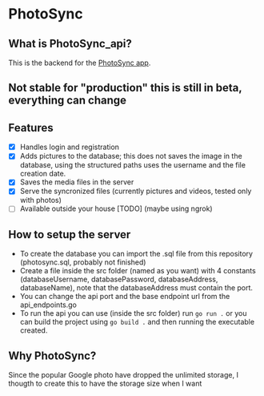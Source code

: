 # PhotoSync
## What is PhotoSync_api?

This is the backend for the [PhotoSync app](https://github.com/leopi99/photoSync_app).

## Not stable for "production" this is still in beta, everything can change

## Features

- [x] Handles login and registration
- [x] Adds pictures to the database; this does not saves the image in the database, using the structured paths uses the username and the file creation date.
- [x] Saves the media files in the server
- [x] Serve the syncronized files (currently pictures and videos, tested only with photos)
- [ ] Available outside your house [TODO] (maybe using ngrok)

## How to setup the server

- To create the database you can import the .sql file from this repository (photosync.sql, probably not finished)
- Create a file inside the src folder (named as you want) with 4 constants (databaseUsername, databasePassword, databaseAddress, databaseName), note that the databaseAddress must contain the port.
- You can change the api port and the base endpoint url from the api_endpoints.go
- To run the api you can use (inside the src folder) run `go run .` or you can build the project using `go build .` and then running the executable created.

## Why PhotoSync?
Since the popular Google photo have dropped the unlimited storage, I thougth to create this to have the storage size when I want
